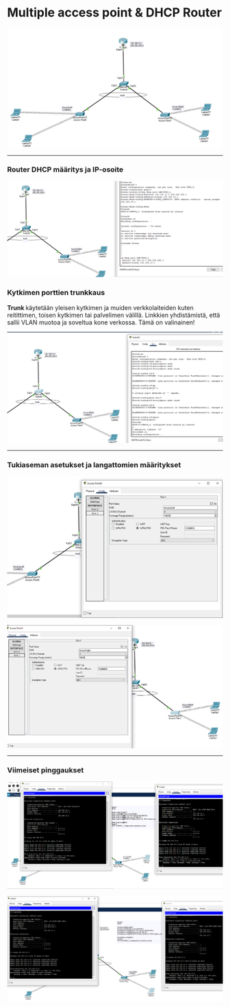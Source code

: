 <h1>Multiple access point & DHCP Router </h1>

![Alt text](images/WLAN-accessPointMultiCon.PNG?raw=true "None")

<hr>
<h3>Router DHCP määritys ja IP-osoite</h3>

![Alt text](images/WLAN-2DHCPRouter.PNG?raw=true "None")

<h3>Kytkimen porttien trunkkaus </h3>
<b>Trunk </b> käytetään yleisen kytkimen ja muiden verkkolaiteiden kuten reitittimen, toisen kytkimen tai palvelimen välillä. Linkkien yhdistämistä, että sallii VLAN muotoa ja soveltua kone verkossa. Tämä on valinainen!

![Alt text](images/WLAN-SwitchPortTrunk.PNG?raw=true "None")

<hr>

<h3>Tukiaseman asetukset ja langattomien määritykset</h3>

![Alt text](images/WLAN-AccessPointSecurity-1.PNG?raw=true "None")

![Alt text](images/WLAN-AccessPointSecurity-2.PNG?raw=true "None")

<hr>
<h3>Viimeiset pinggaukset</h3>

![Alt text](images/WLAN-FinalPings.PNG?raw=true "None")

![Alt text](images/WLAN-FinalPings-2.PNG?raw=true "None")
